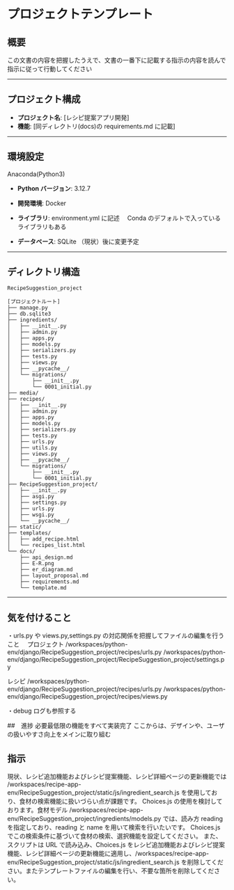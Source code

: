 # プロジェクトテンプレート

## 概要

この文書の内容を把握したうえで、文書の一番下に記載する指示の内容を読んで
指示に従って行動してください

---

## プロジェクト構成

- **プロジェクト名**: [レシピ提案アプリ開発]
- **機能**: [同ディレクトリ(docs)の requirements.md に記載]

---

## 環境設定

Anaconda(Python3)

- **Python バージョン**: 3.12.7
- **開発環境**: Docker
- **ライブラリ**:
  environment.yml に記述　 Conda のデフォルトで入っているライブラリもある

- **データベース**: SQLite （現状）後に変更予定

---

## ディレクトリ構造

```
RecipeSuggestion_project

[プロジェクトルート]
├── manage.py
├── db.sqlite3
├── ingredients/
│   ├── __init__.py
│   ├── admin.py
│   ├── apps.py
│   ├── models.py
│   ├── serializers.py
│   ├── tests.py
│   ├── views.py
│   ├── __pycache__/
│   └── migrations/
│       ├── __init__.py
│       └── 0001_initial.py
├── media/
├── recipes/
│   ├── __init__.py
│   ├── admin.py
│   ├── apps.py
│   ├── models.py
│   ├── serializers.py
│   ├── tests.py
│   ├── urls.py
│   ├── utils.py
│   ├── views.py
│   ├── __pycache__/
│   └── migrations/
│       ├── __init__.py
│       └── 0001_initial.py
├── RecipeSuggestion_project/
│   ├── __init__.py
│   ├── asgi.py
│   ├── settings.py
│   ├── urls.py
│   ├── wsgi.py
│   └── __pycache__/
├── static/
├── templates/
│   ├── add_recipe.html
│   └── recipes_list.html
└── docs/
    ├── api_design.md
    ├── E-R.png
    ├── er_diagram.md
    ├── layout_proposal.md
    ├── requirements.md
    └── template.md
```

---

## 気を付けること

・urls.py や views.py,settings.py の対応関係を把握してファイルの編集を行うこと　
プロジェクト
/workspaces/python-env/django/RecipeSuggestion_project/recipes/urls.py
/workspaces/python-env/django/RecipeSuggestion_project/RecipeSuggestion_project/settings.py

レシピ
/workspaces/python-env/django/RecipeSuggestion_project/recipes/urls.py
/workspaces/python-env/django/RecipeSuggestion_project/recipes/views.py

・debug ログも参照する

##　進捗
必要最低限の機能をすべて実装完了
ここからは、デザインや、ユーザの扱いやすさ向上をメインに取り組む

## 指示

現状、レシピ追加機能およびレシピ提案機能、レシピ詳細ページの更新機能では
/workspaces/recipe-app-env/RecipeSuggestion_project/static/js/ingredient_search.js
を使用しており、食材の検索機能に扱いづらい点が課題です。
Choices.js の使用を検討しております。食材モデル
/workspaces/recipe-app-env/RecipeSuggestion_project/ingredients/models.py
では、読み方 reading を指定しており、reading と name を用いて検索を行いたいです。
Choices.js でこの検索条件に基づいて食材の検索、選択機能を設定してください。
また、スクリプトは URL で読み込み、Choices.js をレシピ追加機能およびレシピ提案機能、レシピ詳細ページの更新機能に適用し、/workspaces/recipe-app-env/RecipeSuggestion_project/static/js/ingredient_search.js を削除してください。またテンプレートファイルの編集を行い、不要な箇所を削除してください。
